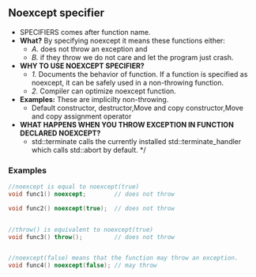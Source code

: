 ## Noexcept specifier
- SPECIFIERS comes after function name.
- **What?** By specifying noexcept it means these functions either:
   - *A.* does not throw an exception and
   - *B.* if they throw we do not care and let the program just crash.
- **WHY TO USE NOEXCEPT SPECIFIER?**
  - *1.* Documents the behavior of function. If a function is specified as noexcept, it can be safely used in a non-throwing function.
  - *2.* Compiler can optimize noexcept function.
- **Examples:** These are implicilty non-throwing.
  - Default constructor, destructor,Move and copy constructor,Move and copy assignment operator
- **WHAT HAPPENS WHEN YOU THROW EXCEPTION IN FUNCTION DECLARED NOEXCEPT?**
  - std::terminate calls the currently installed std::terminate_handler which calls std::abort by default.
*/

### Examples
```c++	
//noexcept is equal to noexcept(true)
void func1() noexcept;        // does not throw

void func2() noexcept(true);  // does not throw


//throw() is equivalent to noexcept(true) 
void func3() throw();         // does not throw


//noexcept(false) means that the function may throw an exception.
void func4() noexcept(false); // may throw
```
